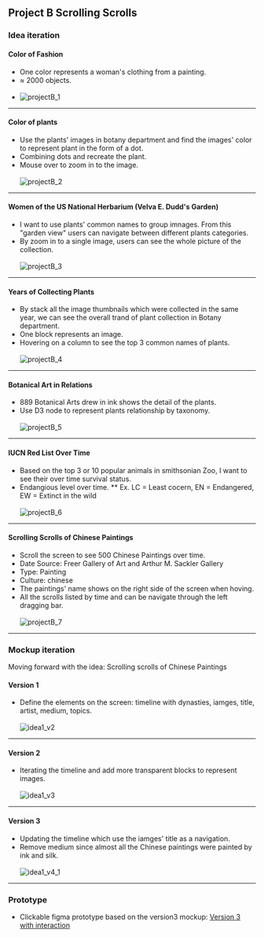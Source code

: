 ## Project B Scrolling Scrolls
### Idea iteration
#### Color of Fashion
* One color represents a woman's clothing from a painting.
* ≈ 2000 objects.
<br></br>
* ![projectB_1](https://user-images.githubusercontent.com/6037803/138577449-edc0d1ba-690c-41bc-bccd-8118a63f37c1.jpg)
- - - -
#### Color of plants
* Use the plants' images in botany department and find the images' color to represent plant in the form of a dot.
* Combining dots and recreate the plant.
* Mouse over to zoom in to the image.
<br></br>
  ![projectB_2](https://user-images.githubusercontent.com/6037803/138577508-b1bda20f-5f41-481a-9b80-c60a16780e7c.jpg)
- - - -
#### Women of the US National Herbarium (Velva E. Dudd's Garden)
* I want to use plants' common names to group imnages. From this "garden view" users can navigate between different plants categories.
* By zoom in to a single image, users can see the whole picture of the collection.
<br></br>
  ![projectB_3](https://user-images.githubusercontent.com/6037803/138577512-ac8edea4-a572-4ae4-a727-675648d9549d.jpg)
- - - -
#### Years of Collecting Plants
* By stack all the image thumbnails which were collected in the same year, we can see the overall trand of plant collection in Botany department.
* One block represents an image.
* Hovering on a column to see the top 3 common names of plants.
<br></br>
  ![projectB_4](https://user-images.githubusercontent.com/6037803/138577515-9cd00505-0804-41c3-96b1-27257cc1ea1d.jpg)
- - - -
#### Botanical Art in Relations
* 889 Botanical Arts drew in ink shows the detail of the plants.
* Use D3 node to represent plants relationship by taxonomy.
<br></br>
  ![projectB_5](https://user-images.githubusercontent.com/6037803/138577516-9f81b23c-0d28-4238-ab1a-1899e765341f.jpg)
- - - -
#### IUCN Red List Over Time
* Based on the top 3 or 10 popular animals in smithsonian Zoo, I want to see their over time survival status.
* Endangious level over time.
** Ex. LC = Least cocern, EN = Endangered, EW = Extinct in the wild
  <br></br>
  ![projectB_6](https://user-images.githubusercontent.com/6037803/138577517-c3e1d4f7-9b95-4a1d-b418-a4a387819007.jpg)
- - - -
#### Scrolling Scrolls of Chinese Paintings
* Scroll the screen to see 500 Chinese Paintings over time.
* Date Source: Freer Gallery of Art and Arthur M. Sackler Gallery
* Type: Painting
* Culture: chinese
* The paintings' name shows on the right side of the screen when hoving.
* All the scrolls listed by time and can be navigate through the left dragging bar.
  <br></br>
  ![projectB_7](https://user-images.githubusercontent.com/6037803/138577518-43479d46-328c-4f1c-81f2-166ad9fef21f.jpg)
- - - -
### Mockup iteration
Moving forward with the idea: Scrolling scrolls of Chinese Paintings 

#### Version 1
* Define the elements on the screen: timeline with dynasties, iamges, title, artist, medium, topics.
<br></br>
![idea1_v2](https://user-images.githubusercontent.com/6037803/138578319-05dfb759-e1eb-4053-baf7-3ff0d578c2d9.png)
- - - -
#### Version 2
* Iterating the timeline and add more transparent blocks to represent images.
<br></br>
![idea1_v3](https://user-images.githubusercontent.com/6037803/138578320-71934e2b-c000-4447-8949-a6a2b568cccd.png)
- - - -
#### Version 3
* Updating the timeline which use the iamges' title as a navigation.
* Remove medium since almost all the Chinese paintings were painted by ink and silk. 
<br></br>
![idea1_v4_1](https://user-images.githubusercontent.com/6037803/138578321-2dfaf68e-72e6-4ffe-9fe5-0adbfec86096.png)
- - - -
### Prototype
* Clickable figma prototype based on the version3 mockup:
[Version 3 with interaction](https://www.figma.com/proto/GM5z2EksfVAiYP5HPmiwDR/Project-B?page-id=0%3A1&node-id=147%3A383&viewport=284%2C48%2C0.25&scaling=contain&starting-point-node-id=119%3A239)
